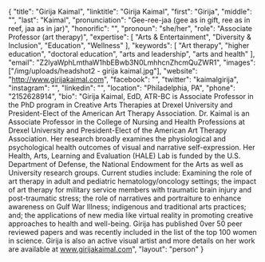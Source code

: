 {
  "title": "Girija Kaimal",
  "linktitle": "Girija Kaimal",
  "first": "Girija",
  "middle": "",
  "last": "Kaimal",
  "pronunciation": "Gee-ree-jaa (gee as in gift, ree as in reef, jaa as in jar)",
  "honorific": "",
  "pronoun": "she/her",
  "role": "Associate Professor (art therapy)",
  "expertise": [
    "Arts & Entertainment",
    "Diversity & Inclusion",
    "Education",
    "Wellness"
  ],
  "keywords": [
    "Art therapy",
    "higher education",
    "doctoral education",
    "arts and leadership",
    "arts and health"
  ],
  "email": "Z2lyaWphLmthaW1hbEBwb3N0LmhhcnZhcmQuZWR1",
  "images": ["/img/uploads/headshot2 - girija kaimal.jpg"],
  "website": "http://www.girijakaimal.com",
  "facebook": "",
  "twitter": "kaimalgirija",
  "instagram": "",
  "linkedin": "",
  "location": "Philadelphia, PA",
  "phone": "2152628914",
  "bio": "Girija Kaimal, EdD, ATR-BC is Associate Professor in the PhD program in Creative Arts Therapies at Drexel University and President-Elect of the American Art Therapy Association. Dr. Kaimal is an Associate Professor in the College of Nursing and Health Professions at Drexel University and President-Elect of the American Art Therapy Association. Her research broadly examines the physiological and psychological health outcomes of visual and narrative self-expression. Her Health, Arts, Learning and Evaluation (HALE) Lab is funded by the U.S. Department of Defense, the National Endowment for the Arts as well as University research groups. Current studies include: Examining the role of art therapy in adult and pediatric hematology/oncology settings; the impact of art therapy for military service members with traumatic brain injury and post-traumatic stress; the role of narratives and portraiture to enhance awareness on Gulf War Illness; indigenous and traditional arts practices; and;  the applications of new media like virtual reality in promoting creative approaches to health and well-being. Girija has published 0ver 50 peer reviewed papers and was recently included in the list of the top 100 women in science.  Girija is also an active visual artist and more details on her work are available at www.girijakaimal.com",
  "layout": "person"
}
